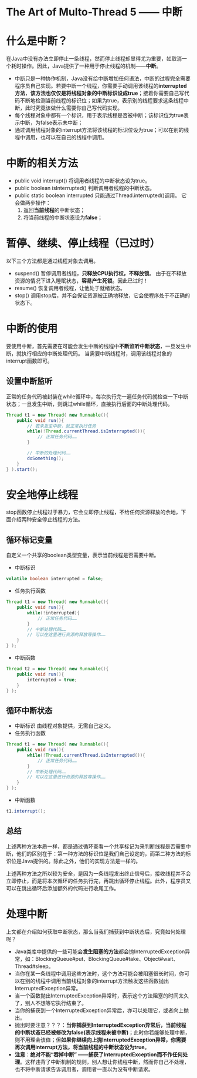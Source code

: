 # The Art of Multo-Thread 5 —— 中断

# 什么是中断？

在Java中没有办法立即停止一条线程，然而停止线程却显得尤为重要，如取消一个耗时操作。因此，Java提供了一种用于停止线程的机制——**中断**。

- 中断只是一种协作机制，Java没有给中断增加任何语法，中断的过程完全需要程序员自己实现。若要中断一个线程，你需要手动调用该线程的**interrupted方法**，**该方法也仅仅是将线程对象的中断标识设成true**；接着你需要自己写代码不断地检测当前线程的标识位；如果为true，表示别的线程要求这条线程中断，此时究竟该做什么需要你自己写代码实现。
- 每个线程对象中都有一个标识，用于表示线程是否被中断；该标识位为true表示中断，为false表示未中断；
- 通过调用线程对象的interrupt方法将该线程的标识位设为true；可以在别的线程中调用，也可以在自己的线程中调用。





# 中断的相关方法

- public void interrupt() 
  将调用者线程的中断状态设为true。
- public boolean isInterrupted() 
  判断调用者线程的中断状态。
- public static boolean interrupted 
  只能通过Thread.interrupted()调用。 
  它会做两步操作：
  1. 返回**当前线程**的中断状态；
  2. 将当前线程的中断状态设为**false**；





# 暂停、继续、停止线程（已过时）

以下三个方法都是通过线程对象去调用。

- suspend() 
  暂停调用者线程，**只释放CPU执行权，不释放锁**。 
  由于在不释放资源的情况下进入睡眠状态，**容易产生死锁**。因此已过时！
- resume() 
  恢复调用者线程，让他处于就绪状态。
- stop() 
  调用stop后，并不会保证资源被正确地释放，它会使程序处于不正确的状态下。





# 中断的使用

要使用中断，首先需要在可能会发生中断的线程中**不断监听中断状态**，一旦发生中断，就执行相应的中断处理代码。 
当需要中断线程时，调用该线程对象的interrupt函数即可。





## 设置中断监听

正常的任务代码被封装在while循环中，每次执行完一遍任务代码就检查一下中断状态；一旦发生中断，则跳过while循环，直接执行后面的中断处理代码。

```java
Thread t1 = new Thread( new Runnable(){
    public void run(){
        // 若未发生中断，就正常执行任务
        while(!Thread.currentThread.isInterrupted()){
            // 正常任务代码……
        }

        // 中断的处理代码……
        doSomething();
    }
} ).start();
```





# 安全地停止线程

stop函数停止线程过于暴力，它会立即停止线程，不给任何资源释放的余地，下面介绍两种安全停止线程的方法。





## 循环标记变量

自定义一个共享的boolean类型变量，表示当前线程是否需要中断。

- 中断标识

```java
volatile boolean interrupted = false;
```

- 任务执行函数

```java
Thread t1 = new Thread( new Runnable(){
    public void run(){
        while(!interrupted){
            // 正常任务代码……
        }
        // 中断处理代码……
        // 可以在这里进行资源的释放等操作……
    }
} );
```

- 中断函数

```java
Thread t2 = new Thread( new Runnable(){
    public void run(){
        interrupted = true;
    }
} );
```







## 循环中断状态

- 中断标识 
  由线程对象提供，无需自己定义。
- 任务执行函数

```java
Thread t1 = new Thread( new Runnable(){
    public void run(){
        while(!Thread.currentThread.isInterrupted()){
            // 正常任务代码……
        }
        // 中断处理代码……
        // 可以在这里进行资源的释放等操作……
    }
} );
```

- 中断函数

```java
t1.interrupt();
```



## 总结

上述两种方法本质一样，都是通过循环查看一个共享标记为来判断线程是否需要中断，他们的区别在于：第一种方法的标识位是我们自己设定的，而第二种方法的标识位是Java提供的。除此之外，他们的实现方法是一样的。

上述两种方法之所以较为安全，是因为一条线程发出终止信号后，接收线程并不会立即停止，而是将本次循环的任务执行完，再跳出循环停止线程。此外，程序员又可以在跳出循环后添加额外的代码进行收尾工作。



# 处理中断

上文都在介绍如何获取中断状态，那么当我们捕获到中断状态后，究竟如何处理呢？

- Java类库中提供的一些可能会**发生阻塞的方法**都会抛InterruptedException异常，如：BlockingQueue#put、BlockingQueue#take、Object#wait、Thread#sleep。
- 当你在某一条线程中调用这些方法时，这个方法可能会被阻塞很长时间，你可以在别的线程中调用当前线程对象的interrupt方法触发这些函数抛出InterruptedException异常。
- 当一个函数抛出InterruptedException异常时，表示这个方法阻塞的时间太久了，别人不想等它执行结束了。
- 当你的捕获到一个InterruptedException异常后，亦可以处理它，或者向上抛出。
- 抛出时要注意？？？：**当你捕获到InterruptedException异常后，当前线程的中断状态已经被修改为false(表示线程未被中断)**；此时你若能够处理中断，则不用理会该值；但**如果你继续向上抛InterruptedException异常，你需要再次调用interrupt方法，将当前线程的中断状态设为true**。
- **注意**：**绝对不能“吞掉中断” ——捕获了InterruptedException而不作任何处理**。这样违背了中断机制的规则，别人想让你线程中断，然而你自己不处理，也不将中断请求告诉调用者，调用者一直以为没有中断请求。





























































































































































